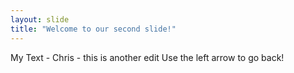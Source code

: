 ```yaml
---
layout: slide
title: "Welcome to our second slide!"
---
```

My Text - Chris - this is another edit
Use the left arrow to go back!
